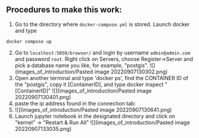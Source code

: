 ## Procedures to make this work:

1. Go to the directory where `docker-compose.yml` is stored. Launch docker and type
```
docker compose up
```
2. Go to `localhost:5050/browser/` and login by username `admin@admin.com` and password `root`.
Right click on Servers, choose Register->Server and pick a database name you like, for example, "postgis".
![](images_of_introduction/Pasted image 20220907130302.png)
3. Open another terminal and type 'docker ps', find the CONTAINER ID of the "postgis", copy it \[ContainerID\], and type docker inspect "\[ContainerID\]"
![](images_of_introduction/Pasted image 20220907130401.png)
4. paste the ip address found in the connection tab:
5. ![](images_of_introduction/Pasted image 20220907130641.png)
6. Launch jupyter notebook in the designated directory and click on "kernel" -> "Restart & Run All"
![](images_of_introduction/Pasted image 20220907133035.png)
